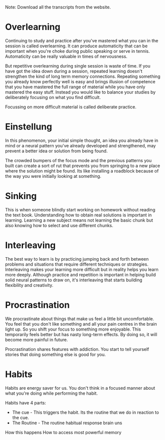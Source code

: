 Note: Download all the transcripts from the website.

# Overlearning
Continuing to study and practice after you've mastered what you can in the session is called overlearning. It can produce automaticity that can be important when you're choke during public speaking or serve in tennis. Automaticity can be really valuable in times of nervousness. 

But repetitive overlearning during single session is waste of time.  If you have got the idea down during a session, repeated learning doesn't strengthen the kind of long term memory connections. Repeating something you already know perfectly well is easy and brings illusion of competence that you have mastered the full range of material while you have only mastered the easy stuff. Instead you would like to balance your studies by deliberately focusing on what you find difficult. 

Focussing on more difficult material is called deliberate practice. 

# Einstellung
In this phenomenon, your initial simple thought, an idea you already have in mind or a neural pattern you've already developed and strengthened, may prevent a better idea or solution from being found.

The crowded bumpers of the focus mode and the previous patterns you built can create a sort of rut that prevents you from springing to a new place where the solution might be found. Its like installing a roadblock because of the way you were initially looking at something. 

# Sinking
This is when someone blindly start working on homework without reading the text book. Understanding how to obtain real solutions is important in learning. Learning a new subject means not learning the basic chunk but also knowing how to select and use different chunks. 

# Interleaving
The best way to learn is by practicing jumping back and forth between problems and situations that require different techniques or strategies. Interleaving makes your learning more difficult but in reality helps you learn more deeply. Although practice and repetition is important in helping build solid neural patterns to draw on, it's interleaving that starts building flexibility and creativity.


# Procrastination
We procrastinate about things that make us feel a little bit uncomfortable. You feel that you don't like something and all your pain centres in the brain light up. So you shift your focus to something more enjoyable. This temporarily feels better but has nasty long-term effects. By doing so, it will become more painful in future. 

Procrastination shares features with addiction. You start to tell yourself stories that doing something else is good for you.

# Habits
Habits are energy saver for us.  You don't think in a focused manner about what you're doing while performing the habit. 

Habits have 4 parts:
- The cue - This triggers the habit. Its the routine that we do in reaction to the cue. 
- The Routine - The routine habitual response brain uns

How this happens
How to access most powerful memory


<!--stackedit_data:
eyJoaXN0b3J5IjpbNzM0NjEzMDQsMTg3MTYzODE3MSwtNjUzMj
g0MzAyLDIxNDYyMjM0MDUsOTc3Mzk1OTIsLTgwNzk3MTcxOSw0
NTE1MjI0MzJdfQ==
-->
